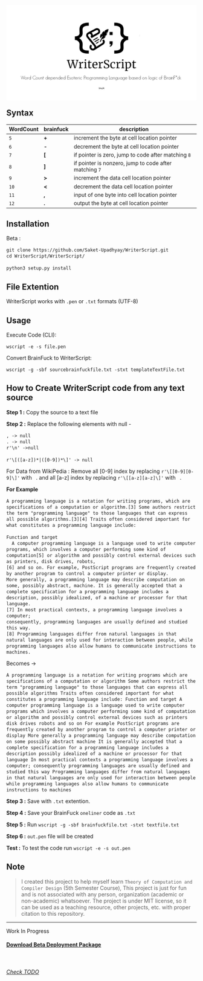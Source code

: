 <h6 align="center">
<br>
<img style="margin-bottom:-14px" src="Docs/Images/WSL.png" />
<br>
</h6>

Syntax
------
WordCount  | brainfuck | description                                   
----------|-----------|-----------------------------------------------
`5`      | **+**         | increment the byte at cell location pointer                
`6`      | **-**        | decrement the byte at cell location pointer                 
`7`    | **\[**         | if pointer is zero, jump to code after matching `8`    
`8`     | **\]**         | if pointer is nonzero, jump to code after matching `7`
`9`    | **>**         | increment the data cell location pointer                    
`10`   | **<**         | decrement the data cell location pointer                      
`11`  | **,**         | input of one byte into cell location pointer              
`12` | **.**         | output the byte at cell location pointer                    

Installation
------------
Beta :
```shell
git clone https://github.com/Saket-Upadhyay/WriterScript.git
cd WriterScript/WriterScript/

python3 setup.py install
```
File Extention
--------------
WriterScript works with `.pen` or `.txt` formats (UTF-8)

Usage
-----
Execute Code (CLI):
```shell
wscript -e -s file.pen
```

Convert BrainFuck to WriterScript:
```shell
wscript -g -sbf sourcebrainfuckfile.txt -stxt templateTextFile.txt
```

How to Create WriterScript code from any text source
---

**Step 1 :** Copy the source to a text file

**Step 2 :** Replace the following elements with null -
```
, -> null
. -> null
r'\n' ->null

r'\[([a-z])*|([0-9])*\]' -> null
```
For Data from WikiPedia :
Remove all [0-9] index by replacing `r'\[[0-9][0-9]\]'` with  ` `.
and all [a-z] index by replacing `r'\[[a-z][a-z]\]'` with  ` `.

**For Example** 
```
A programming language is a notation for writing programs, which are specifications of a computation or algorithm.[3] Some authors restrict the term "programming language" to those languages that can express all possible algorithms.[3][4] Traits often considered important for what constitutes a programming language include:

Function and target
  A computer programming language is a language used to write computer programs, which involves a computer performing some kind of computation[5] or algorithm and possibly control external devices such as printers, disk drives, robots,
[6] and so on. For example, PostScript programs are frequently created by another program to control a computer printer or display.
More generally, a programming language may describe computation on some, possibly abstract, machine. It is generally accepted that a complete specification for a programming language includes a description, possibly idealized, of a machine or processor for that language.
[7] In most practical contexts, a programming language involves a computer;
consequently, programming languages are usually defined and studied this way.
[8] Programming languages differ from natural languages in that natural languages are only used for interaction between people, while programming languages also allow humans to communicate instructions to machines.
```

Becomes ->

```
A programming language is a notation for writing programs which are specifications of a computation or algorithm Some authors restrict the term "programming language" to those languages that can express all possible algorithms Traits often considered important for what constitutes a programming language include: Function and target A computer programming language is a language used to write computer programs which involves a computer performing some kind of computation or algorithm and possibly control external devices such as printers disk drives robots and so on For example PostScript programs are frequently created by another program to control a computer printer or display More generally a programming language may describe computation on some possibly abstract machine It is generally accepted that a complete specification for a programming language includes a description possibly idealized of a machine or processor for that language In most practical contexts a programming language involves a computer; consequently programming languages are usually defined and studied this way Programming languages differ from natural languages in that natural languages are only used for interaction between people while programming languages also allow humans to communicate instructions to machines
```

**Step 3 :** Save with `.txt` extention.

**Step 4 :** Save your BrainFuck `oneliner` code as `.txt`


**Step 5 :** Run `wscript -g -sbf brainfuckfile.txt -stxt textfile.txt`

**Step 6 :** `out.pen` file will be created

**Test :** To test the code run `wscript -e -s out.pen` 

Note
---
> I created this project to help myself learn `Theory of Computation and Compiler Design` (5th Semester Course), This project is just for fun and is not associated with any person, organization (academic or non-academic) whatsoever.
> The project is under MIT license, so it can be used as a teaching resource, other projects, etc. with proper citation to this repository.

---

Work In Progress
<br>
#### [Download Beta Deployment Package](https://github.com/Saket-Upadhyay/WriterScript/releases/download/v0.2.1-beta/writerscript-0.2.1.tar.gz)

<br>

###### [Check TODO](./Todo.md)

